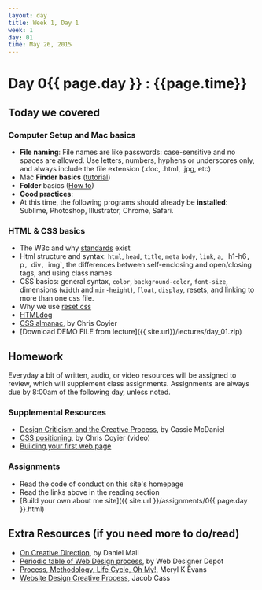 ```yaml
---
layout: day
title: Week 1, Day 1
week: 1
day: 01
time: May 26, 2015
---
```


# Day 0{{ page.day }} : {{page.time}}


## Today we covered

### Computer Setup and Mac basics
* **File naming**: File names are like passwords: case-sensitive and no spaces are allowed. Use letters, numbers, hyphens or underscores only, and always include the file extension (.doc, .html, .jpg, etc)
* Mac **Finder basics** ([tutorial](http://support.apple.com/kb/VI209?viewlocale=en_US&locale=en_US))
* **Folder** basics ([How to](http://support.apple.com/kb/PH14224?viewlocale=en_US))
* **Good practices**:
* At this time, the following programs should already be **installed**: Sublime, Photoshop, Illustrator, Chrome, Safari.


### HTML & CSS basics
* The W3c and why [standards](http://www.w3.org/standards/faq#std) exist
* Html structure and syntax: `html`, `head`, `title`, `meta` `body`, `link`, `a`, ` `h1-h6`, `p`, `div`, `img`, the differences between self-enclosing and open/closing tags, and using class names
* CSS basics: general syntax, `color`, `background-color`, `font-size`, dimensions (`width` and `min-height`), `float`, `display`, resets, and linking to more than one css file.
* Why we use [reset.css](http://meyerweb.com/eric/tools/css/reset/)
* [HTMLdog](http://htmldog.com)
* [CSS almanac](http://css-tricks.com/almanac/), by Chris Coyier
* [Download DEMO FILE from lecture]({{ site.url}}/lectures/day_01.zip)


<!--
### Computer Setup
* [Download iTerm](http://iterm2.com/)
* [Install Command Tile Tools (without xCode!: code-select —install)](http://osxdaily.com/2014/02/12/install-command-line-tools-mac-os-x/)
* [Install Oh My Zsh](https://github.com/robbyrussell/oh-my-zsh)
* [Install Homebrew](http://brew.sh/)
* [Generate SSH Keys in Github](https://help.github.com/articles/generating-ssh-keys/)
* [Install Sass](http://sass-lang.com/install)
* [Install Bourbon](http://bourbon.io/)
-->

<!-- ### Web Design overview and workflow
* What different web design processes look like
* [Nine pillars of successful web teams](http://webstyleguide.com/wsg3/1-process/3-web-teams.html), by Jesse James Garrett

### Feedback and critiquing
* Assessment review discussion
* How to give and take feedback and criticism
* Show Your Work, by Austin Kleon ![Show Your Work]({{ site.url }}/images/showyourwork.jpeg)

### Third party services
* Sign up for [Github Account](https://github.com/)
* Use your GH account to sign up for [CodePen](https://codepen.io/)
* [Using CodePen](http://css-tricks.com/video-screencasts/112-using-codepen/), by Chris Coyier (video)
 -->


## Homework
Everyday a bit of written, audio, or video resources will be assigned to review, which will supplement class assignments. Assignments are always due by 8:00am of the following day, unless noted.

### Supplemental Resources
* [Design Criticism and the Creative Process](http://alistapart.com/article/design-criticism-creative-process), by Cassie McDaniel
* [CSS positioning](http://css-tricks.com/video-screencasts/110-quick-overview-of-css-position-values/), by Chris Coyier (video)
* [Building your first web page](http://learn.shayhowe.com/html-css/building-your-first-web-page/)


### Assignments
* Read the code of conduct on this site's homepage
* Read the links above in the reading section
* [Build your own about me site]({{ site.url }}/assignments/0{{ page.day }}.html)



## Extra Resources (if you need more to do/read)
* [On Creative Direction](http://danielmall.com/articles/on-creative-direction/), by Daniel Mall
* [Periodic table of Web Design process](http://www.webdesignerdepot.com/2014/09/the-periodic-table-of-web-design/), by Web Designer Depot
* [Process, Methodology, Life Cycle, Oh My!](http://alistapart.com/article/Process), Meryl K Evans
* [Website Design Creative Process](http://justcreative.com/2014/06/03/website-design-creative-process-workflow/), Jacob Cass
